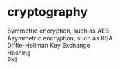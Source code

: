 # cryptography
Symmetric encryption, such as AES<br>
Asymmetric encryption, such as RSA<br>
Diffie-Hellman Key Exchange<br>
Hashing<br>
PKI<br>
